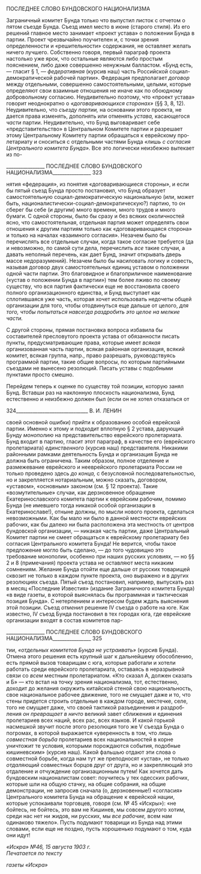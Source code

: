 ПОСЛЕДНЕЕ СЛОВО БУНДОВСКОГО НАЦИОНАЛИЗМА

Заграничный комитет Бунда только что выпустил листок с отчетом о пятом съезде Бунда. Съезд имел место в июне (старого стиля). Из его решений главное место зани­мает «проект устава» о положении Бунда в партии. Проект чрезвычайно поучителен и, с точки зрения определенности и «решительности» содержания, не оставляет желать ничего лучшего. Собственно говоря, первый параграф проекта настолько уже ярок, что остальные являются либо простым пояснением, либо даже совершенно ненужным бал­ластом. «Бунд есть, — гласит § 1, — _федеративная_ (курсив наш) часть Российской со­циал-демократической рабочей партии». Федерация предполагает _договор_ между от­дельными, совершенно самостоятельными, целыми, которые определяют свои взаим­ные отношения не иначе как по обоюдному добровольному согласию. Неудивительно поэтому, что «проект устава» говорит неоднократно о _«договаривающихся сторонах»_ (§§ 3, 8, 12). Неудивительно, что _съезду партии,_ на основании этого проекта, не дается права изменять, дополнять или отменять _устава,_ касающегося _части_ партии. Неудиви­тельно, что Бунд выговаривает себе «представительство» в Центральном Комитете пар­тии и разрешает этому Центральному Комитету партии обращаться к еврейскому про­летариату и сноситься с отдельными частями Бунда _«лишь с согласия Центрального комитета Бунда»._ Все это логически неизбежно вытекает из по-

  

________________ ПОСЛЕДНЕЕ СЛОВО БУНДОВСКОГО НАЦИОНАЛИЗМА________________ 323

нятия «федерация», из понятия «договаривающиеся стороны», и если бы пятый съезд Бунда просто постановил, что Бунд образует самостоятельную социал-демократическую национальную (или, может быть, националистически-социал-демократическую?) партию, то он сберег бы себе (и другим) много времени, много тру­дов и много бумаги. С одной стороны, было бы сразу и без всяких околичностей ясно, что самостоятельная, отдельная партия может определять свои отношения к другим партиям только как «договаривающаяся сторона» и только на началах «взаимного со­гласия». Незачем было бы перечислять все отдельные случаи, когда такое согласие тре­буется (да и невозможно, по самой сути дела, перечислить _все_ такие случаи, а давать неполный перечень, как дает Бунд, значит открывать дверь массе недоразумений). Не­зачем было бы насиловать логику и совесть, называя договор двух самостоятельных единиц уставом о положении одной части партии. Это благовидное и благоприличное наименование («устав о положении Бунда в партии») тем более лживо по своему суще­ству, что вся партия фактически еще не восстановила своего полного организационного единства, и Бунд выступает как сплотившаяся уже часть, которая хочет использовать недочеты общей организации для того, чтобы отодвинуться еще дальше от целого, _для того, чтобы попытаться навсегда раздробить это целое на мелкие части._

С другой стороны, прямая постановка вопроса избавила бы составителей преслову­того проекта устава от обязанности писать пункты, предусматривающие права, которые имеет _всякая_ организованная часть партии, всякая районная организация, всякий коми­тет, всякая группа, напр., право разрешать, руководствуясь программой партии, такие общие вопросы, по которым партийными съездами не вынесено резолюций. Писать ус­тавы с подобными пунктами просто смешно.

Перейдем теперь к оценке по существу той позиции, которую занял Бунд. Вставши раз на наклонную плоскость национализма, Бунд естественно и неизбежно должен был (если он не хотел отказаться от

  

324______________________________ В. И. ЛЕНИН

своей основной ошибки) прийти к образованию особой еврейской партии. Именно к этому и подходит вплотную § 2 устава, дарующий Бунду _монополию_ на представитель­ство еврейского пролетариата. Бунд входит в партию, гласит этот параграф, в качестве его (еврейского пролетариата) _единственного_ (курсив наш) представителя. Никакими районными рамками деятельность Бунда и организация Бунда не должна быть ограни­чена. Таким образом, полное отделение и размежевание еврейского и нееврейского пролетариата России не только проведено здесь _до конца,_ с безусловной последова­тельностью, но и закрепляется нотариальным, можно сказать, договором, «уставом», «основным» законом (см. § 12 проекта). Такие «возмутительные» случаи, как дерзно­венное обращение Екатеринославского комитета партии к еврейским рабочим, помимо Бунда (не имевшего тогда никакой особой организации в Екатеринославе!), отныне должны, по мысли нового проекта, сделаться невозможными. Как бы мало ни было в данной местности еврейских рабочих, как бы далеко ни была расположена эта мест­ность от центров бундовской организации, — никакая часть партии, даже Центральный Комитет партии не смеет обращаться к еврейскому пролетариату без согласия Цен­трального комитета Бунда! Не верится, чтобы такое предложение могло быть сделано, — до того чудовищно это требование монополии, особенно при наших русских услови­ях, — но §§ 2 и 8 (примечания) проекта устава не оставляют места никаким сомнениям. Желание Бунда отойти еще дальше от русских товарищей сквозит не только в каждом пункте проекта, оно выражено и в других резолюциях съезда. Пятый съезд постановил, например, выпускать раз в месяц «Последние Известия» (издание Заграничного коми­тета Бунда) «в виде газеты, в которой выяснялась бы программная и тактическая пози­ция Бунда». С нетерпением и интересом будем ждать выяснения этой позиции. Съезд _отменил_ решение IV съезда о работе на юге. Как известно, IV съезд Бунда постановил в тех городах юга, где еврейские организации входят в состав комитетов пар-

  

________________ ПОСЛЕДНЕЕ СЛОВО БУНДОВСКОГО НАЦИОНАЛИЗМА________________ 325

тии, _«отдельных комитетов Бунда не устраивать»_ (курсив Бунда). Отмена этого ре­шения есть крупный шаг к дальнейшему обособлению, есть прямой вызов товарищам с юга, которые работали и хотели работать среди еврейского пролетариата, оставаясь в неразрывной связи со _всем_ местным пролетариатом. «Кто сказал А, должен сказать и Б» — кто встал на точку зрения национализма, тот, естественно, доходит до желания окружить китайской стеной свою национальность, свое национальное рабочее движе­ние, того не смущает даже и то, что стены придется строить отдельные в каждом горо­де, местечке, селе, того не смущает даже, что своей тактикой разъединения и раздроб­ления _он превращает в ничто_ великий завет сближения и единения пролетариев всех наций, всех рас, всех языков. И какой горькой насмешкой звучит после этого резолю­ция того же V съезда Бунда о погромах, в которой выражается «уверенность в том, что _лишь совместная борьба_ пролетариев всех национальностей в корне уничтожит те ус­ловия, которыми порождаются события, подобные кишиневским» (курсив наш). Какой фальшью отдают эти слова о совместной борьбе, когда нам тут же преподносят «ус­тав», не только _отдаляющий_ совместных борцов друг от друга, но и закрепляющий это отдаление и отчуждение организационным путем! Как хочется дать бундовским нацио­налистам совет: поучитесь у тех одесских рабочих, которые шли на общую стачку, на общие собрания, на общие демонстрации, не запросив сначала (о, дерзновенные!) «со­гласия» Центрального комитета Бунда на обращение к еврейской нации, которые успо­каивали торговцев, говоря (см. № 45 «Искры»): «не бойтесь, не бойтесь, это вам не Ки­шинев, мы совсем другого хотим, среди нас нет ни жидов, ни русских, мы _все рабочие,_ всем нам одинаково тяжело». Пусть подумают товарищи из Бунда над этими словами, если еще не поздно, пусть хорошенько подумают о том, куда они идут!

_«Искра» №46, 15 августа 1903 г.                                                        Печатается по тексту_

_газеты «Искра»_